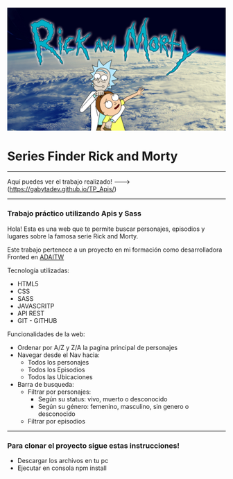 ![Rick and Morty](./images/portada-readme.png)
# Series Finder Rick and Morty 
****

Aquí puedes ver el trabajo realizado! ---> (https://gabytadev.github.io/TP_Apis/)

****
### Trabajo práctico utilizando Apis y Sass
Hola! Esta es una web que te permite buscar personajes, episodios y lugares sobre la famosa serie Rick and Morty.

Este trabajo pertenece a un proyecto en mi formación como desarrolladora Fronted en [ADAITW](https://adaitw.org/)

Tecnología utilizadas:

- HTML5
- CSS
- SASS
- JAVASCRITP
- API REST
- GIT - GITHUB

Funcionalidades de la web:
- Ordenar por A/Z y Z/A la pagina principal de personajes
- Navegar desde el Nav hacia:
    - Todos los personajes
    - Todos los Episodios
    - Todos las Ubicaciones
- Barra de busqueda:
    - Filtrar por personajes: 
      - Según su status: vivo, muerto o desconocido
      - Según su género: femenino, masculino, sin genero o desconocido
    - Filtrar por episodios
    
***
### Para clonar el proyecto sigue estas instrucciones!
- Descargar los archivos en tu pc 
- Ejecutar en consola npm install
